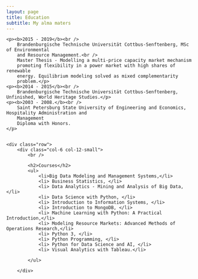```yaml
---
layout: page
title: Education
subtitle: My alma maters
---
```



<section class="post">

    <p><b>2015 - 2019</b><br />
        Brandenburgische Technische Universität Cottbus-Senftenberg, MSc of Environmental
        and Resource Management.<br />
        Master Thesis - Modelling a multi-price capacity market mechanism
        promoting flexibility in a power market with high shares of renewable
        energy. Equilibrium modeling solved as mixed complementarity
        problem.</p>
    <p><b>2014 - 2015</b><br />
        Brandenburgische Technische Universität Cottbus-Senftenberg, Unfinished, World Heritage Studies.</p>
    <p><b>2003 - 2008.</b><br />
        Saint Petersburg State University of Engineering and Economics, Hospitality Administration and
        Management
        Diploma with Honors.
    </p>


    <div class="row">
        <div class="col-6 col-12-small">
            <br />

            <h2>Courses</h2>
            <ul>
                <li>Big Data Modeling and Management Systems,</li>
                <li> Business Statistics, </li>
                <li> Data Analytics - Mining and Analysis of Big Data, </li>
                <li> Data Science with Python, </li>
                <li> Introduction to Information Systems, </li>
                <li> Introduction to MongoDB, </li>
                <li> Machine Learning with Python: A Practical Introduction,</li>
                <li> Modeling Resource Markets: Advanced Methods of Operations Research,</li>
                <li> Python 3, </li>
                <li> Python Programming, </li>
                <li> Python for Data Science and AI, </li>
                <li> Visual Analytics with Tableau.</li>

            </ul>

        </div>
